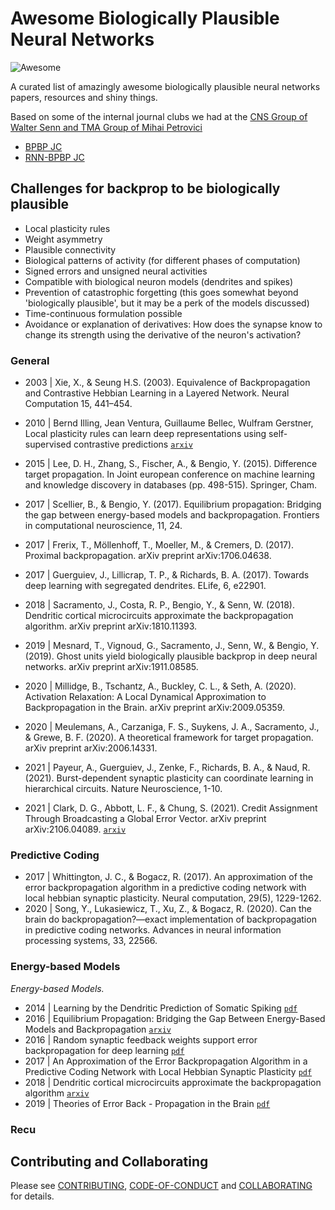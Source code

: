 # Awesome Biologically Plausible Neural Networks

![Awesome](https://cdn.rawgit.com/sindresorhus/awesome/d7305f38d29fed78fa85652e3a63e154dd8e8829/media/badge.svg)

A curated list of amazingly awesome biologically plausible neural networks papers, resources and shiny things.

Based on some of the internal journal clubs we had at the [CNS Group of Walter Senn and TMA Group of Mihai Petrovici](https://github.com/unibe-cns) 
* [BPBP JC](https://pad.riseup.net/p/F_ZO_lHFznVfFfiEpY7l-keep)
* [RNN-BPBP JC](https://pad.riseup.net/p/YAK7mHrzrjSNCI3LVE_G-keep)

## Challenges for backprop to be biologically plausible
- Local plasticity rules
- Weight asymmetry
- Plausible connectivity
- Biological patterns of activity (for different phases of computation)
- Signed errors and unsigned neural activities
- Compatible with biological neuron models (dendrites and spikes)
- Prevention of catastrophic forgetting (this goes somewhat beyond 'biologically plausible', but it may be a perk of the models discussed)
- Time-continuous formulation possible
- Avoidance or explanation of derivatives: How does the synapse know to change its strength using the derivative of the neuron's activation?

### General
* 2003 | Xie, X., & Seung H.S. (2003). Equivalence of Backpropagation and Contrastive Hebbian Learning in a Layered Network. Neural Computation 15, 441–454.
* 2010 | Bernd Illing, Jean Ventura, Guillaume Bellec, Wulfram Gerstner, Local plasticity rules can learn deep representations using self-supervised contrastive predictions
[`arxiv`](https://arxiv.org/abs/2010.08262)
* 2015 | Lee, D. H., Zhang, S., Fischer, A., & Bengio, Y. (2015). Difference target propagation. In Joint european conference on machine learning and knowledge discovery in databases (pp. 498-515). Springer, Cham.


* 2017 | Scellier, B., & Bengio, Y. (2017). Equilibrium propagation: Bridging the gap between energy-based models and backpropagation. Frontiers in computational neuroscience, 11, 24.

* 2017 | Frerix, T., Möllenhoff, T., Moeller, M., & Cremers, D. (2017). Proximal backpropagation. arXiv preprint arXiv:1706.04638.

* 2017 | Guerguiev, J., Lillicrap, T. P., & Richards, B. A. (2017). Towards deep learning with segregated dendrites. ELife, 6, e22901.

* 2018 | Sacramento, J., Costa, R. P., Bengio, Y., & Senn, W. (2018). Dendritic cortical microcircuits approximate the backpropagation algorithm. arXiv preprint arXiv:1810.11393.

* 2019 | Mesnard, T., Vignoud, G., Sacramento, J., Senn, W., & Bengio, Y. (2019). Ghost units yield biologically plausible backprop in deep neural networks. arXiv preprint arXiv:1911.08585.

* 2020 | Millidge, B., Tschantz, A., Buckley, C. L., & Seth, A. (2020). Activation Relaxation: A Local Dynamical Approximation to Backpropagation in the Brain. arXiv preprint arXiv:2009.05359.
* 2020 | Meulemans, A., Carzaniga, F. S., Suykens, J. A., Sacramento, J., & Grewe, B. F. (2020). A theoretical framework for target propagation. arXiv preprint arXiv:2006.14331.

* 2021 | Payeur, A., Guerguiev, J., Zenke, F., Richards, B. A., & Naud, R. (2021). Burst-dependent synaptic plasticity can coordinate learning in hierarchical circuits. Nature Neuroscience, 1-10.
  
* 2021 | Clark, D. G., Abbott, L. F., & Chung, S. (2021). Credit Assignment Through Broadcasting a Global Error Vector. arXiv preprint arXiv:2106.04089. [`arxiv`](https://arxiv.org/pdf/2106.04089.pdf)



### Predictive Coding
* 2017 | Whittington, J. C., & Bogacz, R. (2017). An approximation of the error backpropagation algorithm in a predictive coding network with local hebbian synaptic plasticity. Neural computation, 29(5), 1229-1262.
* 2020 | Song, Y., Lukasiewicz, T., Xu, Z., & Bogacz, R. (2020). Can the brain do backpropagation?—exact implementation of backpropagation in predictive coding networks. Advances in neural information processing systems, 33, 22566.


### Energy-based Models
*Energy-based Models.*

* 2014 | Learning by the Dendritic Prediction of Somatic Spiking [`pdf`](https://linkinghub.elsevier.com/retrieve/pii/S0896627313011276)
* 2016 | Equilibrium Propagation: Bridging the Gap Between Energy-Based Models and Backpropagation [`arxiv`](http://arxiv.org/abs/1602.05179)
* 2016 | Random synaptic feedback weights support error backpropagation for deep learning [`pdf`](http://www.nature.com/articles/ncomms13276)
* 2017 | An Approximation of the Error Backpropagation Algorithm in a Predictive Coding Network with Local Hebbian Synaptic Plasticity [`pdf`](http://www.mitpressjournals.org/doi/10.1162/NECO_a_00949)
* 2018 | Dendritic cortical microcircuits approximate the backpropagation algorithm [`arxiv`](https://arxiv.org/abs/1810.11393)
* 2019 | Theories of Error Back - Propagation in the Brain [`pdf`](https://linkinghub.elsevier.com/retrieve/pii/S1364661319300129)


### Recu


## Contributing and Collaborating
Please see [CONTRIBUTING](https://github.com/benelot/awesome-biologically-plausible-neural-networks/blob/master/CONTRIBUTING.md), [CODE-OF-CONDUCT](https://github.com/benelot/awesome-biologically-plausible-neural-networks/blob/master/CODE-OF-CONDUCT.md) and [COLLABORATING](https://github.com/benelot/awesome-biologically-plausible-neural-networks/blob/master/COLLABORATING.md) for details.
